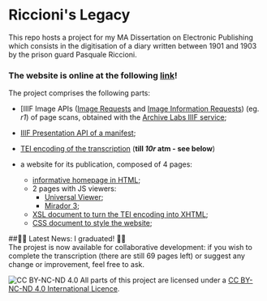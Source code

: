 # Riccioni's Legacy

This repo hosts a project for my MA Dissertation on Electronic Publishing which consists in the digitisation of a diary written between 1901 and 1903 by the prison guard Pasquale Riccioni.  

### The website is online at the following [link](https://dariobaldini98.github.io/tesi_db/tesi_db_homepage.html)!  

The project comprises the following parts:  

- [IIIF Image APIs ([Image Requests](https://iiif.archivelab.org/iiif/tesi_db_1r/full/full/0/default.jpg) and  [Image Information Requests](https://iiif.archivelab.org/iiif/tesi_db_1r/info.json)) (eg. *r1*) of page scans, obtained with the [Archive Labs IIIF service](https://training.iiif.io/iiif-online-workshop/day-two/image-servers/iiif-hosting-ia.html);  
- [IIIF Presentation API of a manifest](/tesi_db_manifest.json);  

- [TEI encoding of the transcription](/tesi_db_text.xml) (**till *10r* atm - see below**)  

- a website for its publication, composed of 4 pages:
  - [informative homepage in HTML](/tesi_db_homepage.html);  
  - 2 pages with JS viewers:  
    - [Universal Viewer](/tesi_db_uv.html);  
    - [Mirador 3](/tesi_db_mira.html);  
  - [XSL document to turn the TEI encoding into XHTML](/tesi_db_transfo.xsl);  
  - [CSS document to style the website](/tesi_db_style.css);  

##:confetti_ball::tada: Latest News: I graduated! :tada::confetti_ball:  
The projest is now available for collaborative development: if you wish to complete the transcription (there are still 69 pages left) or suggest any change or improvement, feel free to ask.  

![CC BY-NC-ND 4.0](https://i.creativecommons.org/l/by-nc-nd/4.0/88x31.png) All parts of this project are licensed under a [CC BY-NC-ND 4.0 International Licence](https://creativecommons.org/licenses/by-nc-nd/4.0/deed.en).
